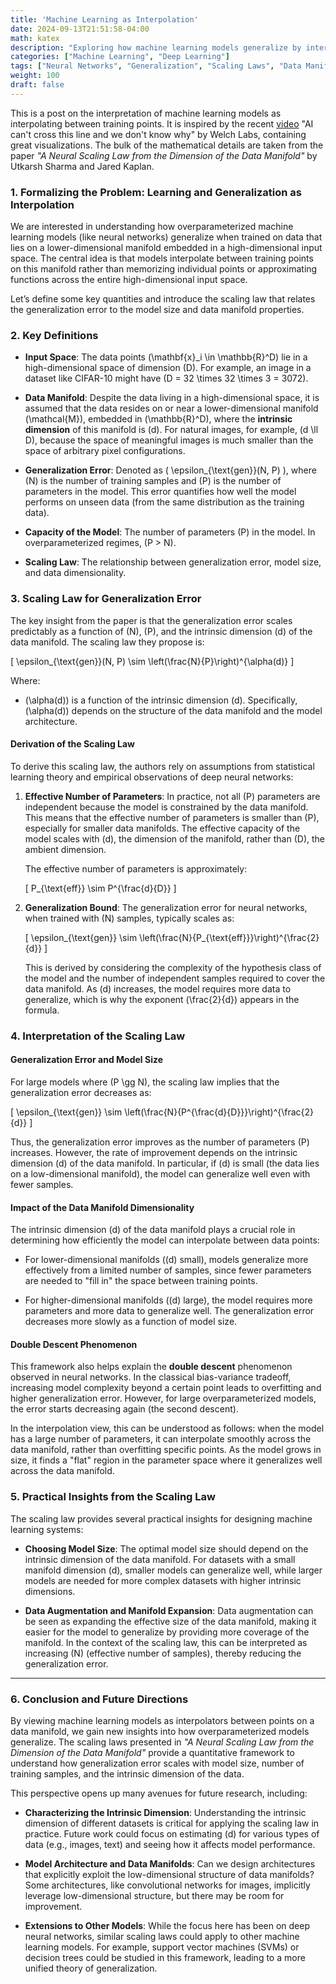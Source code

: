 ```yaml
---
title: 'Machine Learning as Interpolation'
date: 2024-09-13T21:51:58-04:00
math: katex
description: "Exploring how machine learning models generalize by interpolating on data manifolds, with concrete examples from image and language processing"
categories: ["Machine Learning", "Deep Learning"]
tags: ["Neural Networks", "Generalization", "Scaling Laws", "Data Manifolds"]
weight: 100
draft: false
---
```


This is a post on the interpretation of machine learning models as interpolating between training points. It is inspired by the recent [video](https://www.youtube.com/watch?v=5eqRuVp65eY) "AI can't cross this line and we don't know why" by Welch Labs, containing great visualizations. The bulk of the mathematical details are taken from the paper *"A Neural Scaling Law from the Dimension of the Data Manifold"* by Utkarsh Sharma and Jared Kaplan.

### 1. **Formalizing the Problem: Learning and Generalization as Interpolation**

We are interested in understanding how overparameterized machine learning models (like neural networks) generalize when trained on data that lies on a lower-dimensional manifold embedded in a high-dimensional input space. The central idea is that models interpolate between training points on this manifold rather than memorizing individual points or approximating functions across the entire high-dimensional input space.

Let’s define some key quantities and introduce the scaling law that relates the generalization error to the model size and data manifold properties.

### 2. **Key Definitions**

- **Input Space**: The data points \(\mathbf{x}_i \in \mathbb{R}^D\) lie in a high-dimensional space of dimension \(D\). For example, an image in a dataset like CIFAR-10 might have \(D = 32 \times 32 \times 3 = 3072\).
  
- **Data Manifold**: Despite the data living in a high-dimensional space, it is assumed that the data resides on or near a lower-dimensional manifold \(\mathcal{M}\), embedded in \(\mathbb{R}^D\), where the **intrinsic dimension** of this manifold is \(d\). For natural images, for example, \(d \ll D\), because the space of meaningful images is much smaller than the space of arbitrary pixel configurations.

- **Generalization Error**: Denoted as \( \epsilon_{\text{gen}}(N, P) \), where \(N\) is the number of training samples and \(P\) is the number of parameters in the model. This error quantifies how well the model performs on unseen data (from the same distribution as the training data).

- **Capacity of the Model**: The number of parameters \(P\) in the model. In overparameterized regimes, \(P > N\).

- **Scaling Law**: The relationship between generalization error, model size, and data dimensionality.

### 3. **Scaling Law for Generalization Error**

The key insight from the paper is that the generalization error scales predictably as a function of \(N\), \(P\), and the intrinsic dimension \(d\) of the data manifold. The scaling law they propose is:

\[
\epsilon_{\text{gen}}(N, P) \sim \left(\frac{N}{P}\right)^{\alpha(d)}
\]

Where:
- \(\alpha(d)\) is a function of the intrinsic dimension \(d\). Specifically, \(\alpha(d)\) depends on the structure of the data manifold and the model architecture.

#### **Derivation of the Scaling Law**

To derive this scaling law, the authors rely on assumptions from statistical learning theory and empirical observations of deep neural networks:

1. **Effective Number of Parameters**: In practice, not all \(P\) parameters are independent because the model is constrained by the data manifold. This means that the effective number of parameters is smaller than \(P\), especially for smaller data manifolds. The effective capacity of the model scales with \(d\), the dimension of the manifold, rather than \(D\), the ambient dimension.

   The effective number of parameters is approximately:

   \[
   P_{\text{eff}} \sim P^{\frac{d}{D}}
   \]

2. **Generalization Bound**: The generalization error for neural networks, when trained with \(N\) samples, typically scales as:

   \[
   \epsilon_{\text{gen}} \sim \left(\frac{N}{P_{\text{eff}}}\right)^{\frac{2}{d}}
   \]

   This is derived by considering the complexity of the hypothesis class of the model and the number of independent samples required to cover the data manifold. As \(d\) increases, the model requires more data to generalize, which is why the exponent \(\frac{2}{d}\) appears in the formula.

### 4. **Interpretation of the Scaling Law**

#### **Generalization Error and Model Size**

For large models where \(P \gg N\), the scaling law implies that the generalization error decreases as:

\[
\epsilon_{\text{gen}} \sim \left(\frac{N}{P^{\frac{d}{D}}}\right)^{\frac{2}{d}}
\]

Thus, the generalization error improves as the number of parameters \(P\) increases. However, the rate of improvement depends on the intrinsic dimension \(d\) of the data manifold. In particular, if \(d\) is small (the data lies on a low-dimensional manifold), the model can generalize well even with fewer samples.

#### **Impact of the Data Manifold Dimensionality**

The intrinsic dimension \(d\) of the data manifold plays a crucial role in determining how efficiently the model can interpolate between data points:

- For lower-dimensional manifolds (\(d\) small), models generalize more effectively from a limited number of samples, since fewer parameters are needed to "fill in" the space between training points.

- For higher-dimensional manifolds (\(d\) large), the model requires more parameters and more data to generalize well. The generalization error decreases more slowly as a function of model size.

#### **Double Descent Phenomenon**

This framework also helps explain the **double descent** phenomenon observed in neural networks. In the classical bias-variance tradeoff, increasing model complexity beyond a certain point leads to overfitting and higher generalization error. However, for large overparameterized models, the error starts decreasing again (the second descent).

In the interpolation view, this can be understood as follows: when the model has a large number of parameters, it can interpolate smoothly across the data manifold, rather than overfitting specific points. As the model grows in size, it finds a "flat" region in the parameter space where it generalizes well across the data manifold.

### 5. **Practical Insights from the Scaling Law**

The scaling law provides several practical insights for designing machine learning systems:

- **Choosing Model Size**: The optimal model size should depend on the intrinsic dimension of the data manifold. For datasets with a small manifold dimension \(d\), smaller models can generalize well, while larger models are needed for more complex datasets with higher intrinsic dimensions.

- **Data Augmentation and Manifold Expansion**: Data augmentation can be seen as expanding the effective size of the data manifold, making it easier for the model to generalize by providing more coverage of the manifold. In the context of the scaling law, this can be interpreted as increasing \(N\) (effective number of samples), thereby reducing the generalization error.

---

### 6. **Conclusion and Future Directions**

By viewing machine learning models as interpolators between points on a data manifold, we gain new insights into how overparameterized models generalize. The scaling laws presented in *"A Neural Scaling Law from the Dimension of the Data Manifold"* provide a quantitative framework to understand how generalization error scales with model size, number of training samples, and the intrinsic dimension of the data.

This perspective opens up many avenues for future research, including:

- **Characterizing the Intrinsic Dimension**: Understanding the intrinsic dimension of different datasets is critical for applying the scaling law in practice. Future work could focus on estimating \(d\) for various types of data (e.g., images, text) and seeing how it affects model performance.

- **Model Architecture and Data Manifolds**: Can we design architectures that explicitly exploit the low-dimensional structure of data manifolds? Some architectures, like convolutional networks for images, implicitly leverage low-dimensional structure, but there may be room for improvement.

- **Extensions to Other Models**: While the focus here has been on deep neural networks, similar scaling laws could apply to other machine learning models. For example, support vector machines (SVMs) or decision trees could be studied in this framework, leading to a more unified theory of generalization.